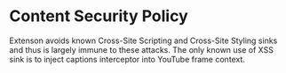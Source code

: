 # Content Security Policy

Extenson avoids known Cross-Site Scripting and Cross-Site Styling sinks and thus is largely immune to these attacks. The only known use of XSS sink is to inject captions interceptor into YouTube frame context.
